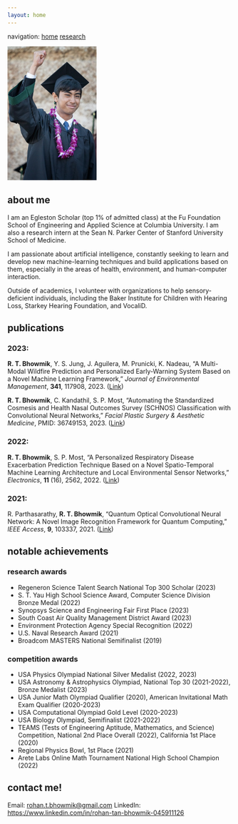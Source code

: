 ```yaml
---
layout: home
---
```


navigation: <a href='https://rohan-tan-bhowmik.github.io'>home</a> <a href='https://rohan-tan-bhowmik.github.io/research'>research</a>

<img src='/assets/img/rohan.jpg' width=200>

<h2>about me</h2>

I am an Egleston Scholar (top 1% of admitted class) at the Fu Foundation School of Engineering and Applied Science at Columbia University. I am also a research intern at the Sean N. Parker Center of Stanford University School of Medicine.

I am passionate about artificial intelligence, constantly seeking to learn and develop new machine-learning techniques and build applications based on them, especially in the areas of health, environment, and human-computer interaction.

Outside of academics, I volunteer with organizations to help sensory-deficient individuals, including the Baker Institute for Children with Hearing Loss, Starkey Hearing Foundation, and VocaliD.
  
<h2>publications</h2>
<h3>2023:</h3>
<b>R. T. Bhowmik</b>, Y. S. Jung, J. Aguilera, M. Prunicki, K. Nadeau, “A Multi-Modal Wildfire Prediction and Personalized Early-Warning System Based on a Novel Machine Learning Framework,” <i>Journal of Environmental Management</i>, <b>341</b>, 117908, 2023. (<a target="_blank" href='https://doi.org/10.1016/j.jenvman.2023.117908'>Link</a>)

<b>R. T. Bhowmik</b>, C. Kandathil, S. P. Most, “Automating the Standardized Cosmesis and Health Nasal Outcomes Survey (SCHNOS) Classification with Convolutional Neural Networks,” <i>Facial Plastic Surgery & Aesthetic Medicine</i>, PMID: 36749153, 2023. (<a target="_blank" href='https://doi.org/10.1089/fpsam.2022.0306'>Link</a>)

<h3>2022:</h3>
<b>R. T. Bhowmik</b>, S. P. Most, “A Personalized Respiratory Disease Exacerbation Prediction Technique Based on a Novel Spatio-Temporal Machine Learning Architecture and Local Environmental Sensor Networks,” <i>Electronics</i>, <b>11</b> (16), 2562, 2022. (<a target="_blank" href='https://doi.org/10.3390/electronics11162562'>Link</a>)

<h3>2021:</h3>
R. Parthasarathy, <b>R. T. Bhowmik</b>, “Quantum Optical Convolutional Neural Network: A Novel Image Recognition Framework for Quantum Computing,” <i>IEEE Access</i>, <b>9</b>, 103337, 2021. (<a target="_blank" href='https://doi.org/10.1109/ACCESS.2021.3098775'>Link</a>)

<h2>notable achievements</h2>
<h3>research awards</h3>

<ul>
<li>Regeneron Science Talent Search National Top 300 Scholar (2023)</li>
<li>S. T. Yau High School Science Award, Computer Science Division Bronze Medal (2022)</li>
<li>Synopsys Science and Engineering Fair First Place (2023)</li>
<li>South Coast Air Quality Management District Award (2023)</li>
<li>Environment Protection Agency Special Recognition (2022)</li>
<li>U.S. Naval Research Award (2021)</li>
<li>Broadcom MASTERS National Semifinalist (2019)</li>
</ul>

<h3>competition awards</h3>
<ul>
<li>USA Physics Olympiad National Silver Medalist (2022, 2023)</li>
<li>USA Astronomy & Astrophysics Olympiad, National Top 30 (2021-2022), Bronze Medalist (2023)</li>
<li>USA Junior Math Olympiad Qualifier (2020), American Invitational Math Exam Qualifier (2020-2023)</li>
<li>USA Computational Olympiad Gold Level (2020-2023)</li>
<li>USA Biology Olympiad, Semifinalist (2021-2022)</li>
<li>TEAMS (Tests of Engineering Aptitude, Mathematics, and Science) Competition, National 2nd Place Overall (2022), California 1st Place (2020)</li>
<li>Regional Physics Bowl, 1st Place (2021)</li>
<li>Arete Labs Online Math Tournament National High School Champion (2022)</li>
</ul>

<h2>contact me!</h2>

Email: <a href='mailto:rohan.t.bhowmik@gmail.com'>rohan.t.bhowmik@gmail.com</a>
LinkedIn: <a href='https://www.linkedin.com/in/rohan-tan-bhowmik-045911126'>https://www.linkedin.com/in/rohan-tan-bhowmik-045911126</a>